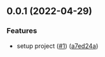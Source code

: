 ## 0.0.1 (2022-04-29)


### Features

* setup project ([#1](https://github.com/ui5-community/bestofui5-data/issues/1)) ([a7ed24a](https://github.com/ui5-community/bestofui5-data/commit/a7ed24a80bfeacd2400e638229e2d152cc0107a6))







